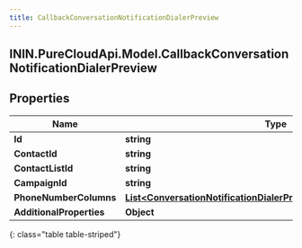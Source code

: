 ```yaml
---
title: CallbackConversationNotificationDialerPreview
---
```

## ININ.PureCloudApi.Model.CallbackConversationNotificationDialerPreview

## Properties

|Name | Type | Description | Notes|
|------------ | ------------- | ------------- | -------------|
| **Id** | **string** |  | [optional] |
| **ContactId** | **string** |  | [optional] |
| **ContactListId** | **string** |  | [optional] |
| **CampaignId** | **string** |  | [optional] |
| **PhoneNumberColumns** | [**List&lt;ConversationNotificationDialerPreviewPhoneNumberColumns&gt;**](ConversationNotificationDialerPreviewPhoneNumberColumns.html) |  | [optional] |
| **AdditionalProperties** | **Object** |  | [optional] |
{: class="table table-striped"}


